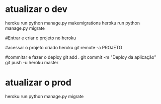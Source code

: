 # atualizar o dev
heroku run python manage.py makemigrations
heroku run python manage.py migrate

#Entrar e criar o projeto no heroku

#acessar o projeto criado
heroku git:remote -a PROJETO

#commitar e fazer o deploy
git add .
git commit -m "Deploy da aplicação"
git push -u heroku master

# atualizar o prod
heroku run python manage.py migrate